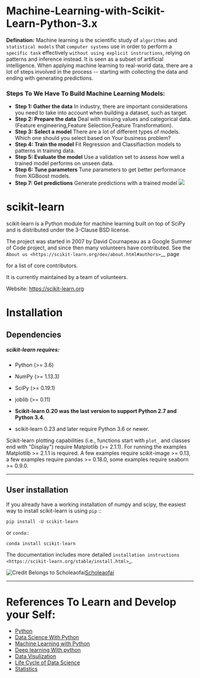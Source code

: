 # Machine-Learning-with-Scikit-Learn-Python-3.x

**Defination:** Machine learning is the scientific study of `algorithms` and `statistical models` that `computer systems` use in order to perform a `specific task` effectively `without using explicit instructions`, relying on patterns and inference instead. It is seen as a subset of artificial intelligence.
When applying machine learning to real-world data, there are a lot of steps involved in the process -- starting with collecting the data and ending with generating predictions. 

### Steps To  We Have To Build Machine Learning Models:
* **Step 1: Gather the data** In industry, there are important considerations you need to take into account when building a dataset, such as target.
* **Step 2: Prepare the data** Deal with missing values and categorical data. (Feature engineering,Feature Selection,Feature Transformation).
* **Step 3: Select a model** There are a lot of different types of models. Which one should you select based on Your business  problem?
* **Step 4: Train the model** Fit Regression and Classifiaction models to patterns in training data.
* **Step 5: Evaluate the model** Use a validation set to assess how well a trained model performs on unseen data.
* **Step 6: Tune parameters** Tune parameters to get better performance from XGBoost models.
* **Step 7: Get predictions** Generate predictions with a trained model
![](https://lh3.googleusercontent.com/-J4pvUXXh7p8/XvL76CfEAsI/AAAAAAAAotc/Tk3Y1JIwXdsFA8YavQepcS97E41Bz0EGACK8BGAsYHg/s0/2020-06-24.png)



scikit-learn
============

scikit-learn is a Python module for machine learning built on top of SciPy and is distributed under the 3-Clause BSD license.

The project was started in 2007 by David Cournapeau as a Google Summer of Code project, and since then many volunteers have contributed. See the `About us <https://scikit-learn.org/dev/about.html#authors>`__ page

for a list of core contributors.

It is currently maintained by a team of volunteers.

Website: https://scikit-learn.org


Installation
===========

Dependencies
-------------
#####  scikit-learn requires:

* Python (>= 3.6)
* NumPy (>= 1.13.3)
* SciPy (>= 0.19.1)
* joblib (>= 0.11)

* **Scikit-learn 0.20 was the last version to support Python 2.7 and Python 3.4.**
* scikit-learn 0.23 and later require Python 3.6 or newer.

Scikit-learn plotting capabilities (i.e., functions start with ``plot_`` and classes end with "Display") require Matplotlib (>= 2.1.1). For running the examples Matplotlib >= 2.1.1 is required. A few examples require scikit-image >= 0.13, a few examples require pandas >= 0.18.0, some examples require seaborn >= 0.9.0.

***

User installation
------------------
If you already have a working installation of numpy and scipy, the easiest way to install scikit-learn is using ``pip``   ::

    pip install -U scikit-learn

or ``conda``::

    conda install scikit-learn

The documentation includes more detailed `installation instructions <https://scikit-learn.org/stable/install.html>`_.



![Credit Belongs to Scholeaofai](https://lh3.googleusercontent.com/-BDrMnODc5Nw/XRh7PgeH6RI/AAAAAAAAe9I/FJIIqAr5QII9NfWKkD8Jmuvzq2cCgF1vQCK8BGAs/s0/ml.jpg)[Scholeaofai](https://soai.world/)


---
# References To Learn and Develop your Self:
* [Python](https://github.com/reddyprasade/Python-Basic-For-All-3.x)
* [Data Science With Python ](https://github.com/reddyprasade/Data-Science-With-Python)
* [Machine Learning with Python](https://github.com/reddyprasade/Machine-Learning-with-Scikit-Learn-Python-3.x)
* [Deep learning With python](https://github.com/reddyprasade/Deep-Learning)
* [Data Visulization](https://github.com/reddyprasade/Data-Science-With-Python/tree/master/Data%20Visualization)
* [Life Cycle of Data Science](https://github.com/reddyprasade/Data-Science-With-Python/tree/master/Life%20Cycle%20Process%20of%20Data%20Science%20In%20Real%20World%20project)
* [Statistics](https://github.com/reddyprasade/Data-Science-With-Python/tree/master/Statistics)


